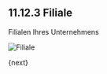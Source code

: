 ## 11.12.3 Filiale

Filialen Ihres Unternehmens

<img class="screenshot" alt="Filiale" src="{{docs_base_url}}/assets/img/human-resources/branch.png">

{next}
